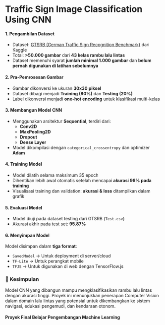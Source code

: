 # Traffic Sign Image Classification Using CNN

#### 1. **Pengambilan Dataset**
- Dataset: [GTSRB (German Traffic Sign Recognition Benchmark)](https://www.kaggle.com/datasets/meowmeowmeowmeowmeow/gtsrb-german-traffic-sign) dari Kaggle  
- Total: **>50.000 gambar** dari **43 kelas rambu lalu lintas**
- Dataset memenuhi syarat **jumlah minimal 1.000 gambar** dan **belum pernah digunakan di latihan sebelumnya**

#### 2. **Pra-Pemrosesan Gambar**
- Gambar dikonversi ke ukuran **30x30 piksel**
- Dataset dibagi menjadi **Training (80%)** dan **Testing (20%)**
- Label dikonversi menjadi **one-hot encoding** untuk klasifikasi multi-kelas

#### 3. **Membangun Model CNN**
- Menggunakan arsitektur **Sequential**, terdiri dari:
  - **Conv2D**
  - **MaxPooling2D**
  - **Dropout**
  - **Dense Layer**
- Model dikompilasi dengan `categorical_crossentropy` dan optimizer **Adam**

#### 4. **Training Model**
- Model dilatih selama maksimum 35 epoch
- Dihentikan lebih awal otomatis setelah mencapai **akurasi 96% pada training**
- Visualisasi training dan validation: **akurasi & loss** ditampilkan dalam grafik

#### 5. **Evaluasi Model**
- Model diuji pada dataset testing dari GTSRB (`Test.csv`)
- Akurasi akhir pada test set: **95.87%**

#### 6. **Menyimpan Model**
Model disimpan dalam **tiga format**:
- `SavedModel` → Untuk deployment di server/cloud
- `TF-Lite` → Untuk perangkat mobile
- `TFJS` → Untuk digunakan di web dengan TensorFlow.js

### 📌 Kesimpulan
Model CNN yang dibangun mampu mengklasifikasikan rambu lalu lintas dengan akurasi tinggi. Proyek ini menunjukkan penerapan Computer Vision dalam domain lalu lintas yang potensial untuk dikembangkan ke sistem navigasi, edukasi pengemudi, dan kendaraan otonom.

#### Proyek Final Belajar Pengembangan Machine Learning

